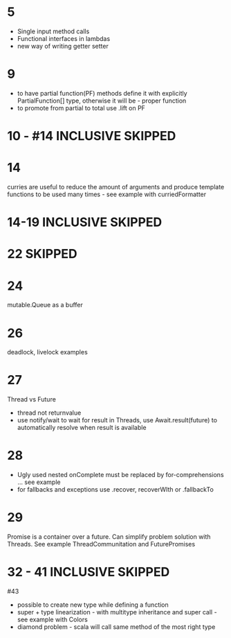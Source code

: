 # 5

* Single input method calls
* Functional interfaces in lambdas
* new way of writing getter setter

# 9

* to have partial function(PF) methods define it with explicitly PartialFunction[] type, otherwise it will be - proper
  function
* to promote from partial to total use .lift on PF

# 10 - #14 INCLUSIVE SKIPPED

# 14

curries are useful to reduce the amount of arguments and produce template functions to be used many times - see example
with curriedFormatter

# 14-19 INCLUSIVE SKIPPED

# 22 SKIPPED

# 24

mutable.Queue as a buffer

# 26

deadlock, livelock examples

# 27

Thread vs Future

* thread not returnvalue
* use notify/wait to wait for result in Threads, use Await.result(future) to automatically resolve when result is
  available

# 28

* Ugly used nested onComplete must be replaced by for-comprehensions ... see example
* for fallbacks and exceptions use .recover, recoverWIth or .fallbackTo

# 29

Promise is a container over a future. Can simplify problem solution with Threads. See example ThreadCommunitation and
FuturePromises

# 32 - 41  INCLUSIVE SKIPPED

#43

* possible to create new type while defining a function
* super + type linearization - with multitype inheritance and super call - see example with Colors
* diamond problem - scala will call same method of the most right type

